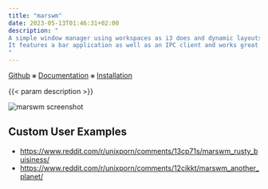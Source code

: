```yaml
---
title: "marswm"
date: 2023-05-13T01:46:31+02:00
description: "
A simple window manager using workspaces as i3 does and dynamic layouts like dwm.
It features a bar application as well as an IPC client and works great as tiling or floating window manager.
"
---
```


[Github](https://github.com/jzbor/marswm) ⨳ [Documentation](/marswm) ⨳ [Installation](https://github.com/jzbor/marswm/blob/master/INSTALLATION.md)

{{< param description >}}

![marswm screenshot](https://i.imgur.com/1cBa1Hf.png)


## Custom User Examples
* https://www.reddit.com/r/unixporn/comments/13cp71s/marswm_rusty_buisiness/
* https://www.reddit.com/r/unixporn/comments/12cikkt/marswm_another_planet/


